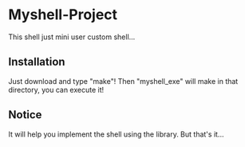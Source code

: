 # Myshell-Project

This shell just mini user custom shell...

Installation
-----
Just download and type "make"!
Then "myshell_exe" will make in that directory, you can execute it!

Notice
-------
It will help you implement the shell using the library.
But that's it...
